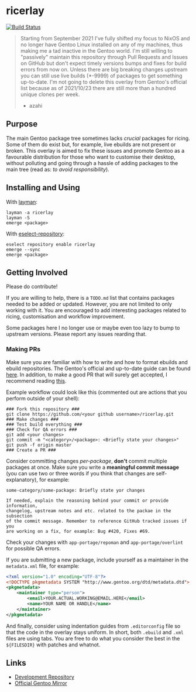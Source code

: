 # ricerlay

[![Build Status](https://travis-ci.org/azahi/ricerlay.svg?branch=master)](https://travis-ci.org/azahi/ricerlay)

> Starting from September 2021 I've fully shifted my focus to NixOS and no
> longer have Gentoo Linux installed on any of my machines, thus making me a tad
> inactive in the Gentoo world. I'm still willing to "passively" maintain this
> repository through Pull Requests and Issues on GitHub but don't expect timely
> versions bumps and fixes for build errors from now on. Unless there are big
> breaking changes upstream you can still use live builds (*-9999) of packages
> to get something up-to-date. I'm not going to delete this overlay from
> Gentoo's official list because as of 2021/10/23 there are still more than a
> hundred unique clones per week.
>
> - azahi

## Purpose

The main Gentoo package tree sometimes lacks *crucial* packages for ricing. Some
of them do exist but, for example, live ebuilds are not present or broken. This
overlay is aimed to fix these issues and promote Gentoo as a favourable
distribution for those who want to customise their desktop, without polluting
and going through a hassle of adding packages to the main tree (read as: *to
avoid responsibility*).

## Installing and Using

With [layman](https://wiki.gentoo.org/wiki/Layman):

``` text
layman -a ricerlay
layman -S
emerge <package>
```

With [eselect-repository](https://github.com/mgorny/eselect-repository):

``` text
eselect repository enable ricerlay
emerge --sync
emerge <package>
```

## Getting Involved

Please do contribute!

If you are willing to help, there is a `TODO.md` list that contains packages
needed to be added or updated. However, you are not limited to only working with
it. You are encouraged to add interesting packages related to ricing,
customisation and workflow improvement.

Some packages here I no longer use or maybe even too lazy to bump to
upstream versions. Please report any issues rearding that.

### Making PRs

Make sure you are familiar with how to write and how to format ebuilds and
ebuild repositories. The Gentoo's official and up-to-date guide can be found
[here](https://devmanual.gentoo.org/ebuild-writing/index.html).  In addition, to
make a good PR that will surely get accepted, I recommend reading
[this](https://wiki.gentoo.org/wiki/GitHub_Pull_Requests).

Example workflow could look like this (commented out are actions that you
perform outside of your shell):

``` text
### Fork this repository ###
git clone https://github.com/<your github username>/ricerlay.git
### Make changes ###
### Test build everything ###
### Check for QA errors ###
git add <your changes>
git commit -m "<category>/<package>: <Briefly state your changes>"
git push -f origin master
### Create a PR ###
```

Consider committing changes *per-package*, **don't** commit multiple packages at
once. Make sure you write a **meaningful commit message** (you can use two or
three words if you think that changes are self-explanatory), for example:

``` text
some-category/some-package: Briefly state yor changes

If needed, explain the reasoning behind your commit or provide information,
changelog, upstream notes and etc. related to the packae in the subsection
of the commit message. Remember to reference GitHub tracked issues if you
are working on a fix, for example: Bug #420, Fixes #69.
```

Check your changes with `app-portage/repoman` and `app-portage/overlint` for
possible QA errors.

If you are submitting a new package, include yourself as a maintainer in the
`metadata.xml` file, for example:

``` xml
<?xml version="1.0" encoding="UTF-8"?>
<!DOCTYPE pkgmetadata SYSTEM "http://www.gentoo.org/dtd/metadata.dtd">
<pkgmetadata>
    <maintainer type="person">
        <email>YOUR.ACTUAL.WORKING@EMAIL.HERE</email>
        <name>YOUR NAME OR HANDLE</name>
    </maintainer>
</pkgmetadata>
```

And finally, consider using indentation guides from `.editorconfig` file so that
the code in the overlay stays uniform. In short, both `.ebuild` and `.xml` files
are using tabs. You are free to do what you consider the best in the
`${FILESDIR}` with patches and whatnot.

## Links

-   [Development Repository](https://github.com/azahi/ricerlay)
-   [Official Gentoo Mirror](https://github.com/gentoo-mirror/ricerlay)
